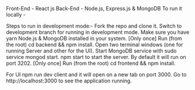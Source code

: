Front-End - React js
Back-End - Node.js, Express.js & MongoDB
To run it locally -

Steps to run in development mode:-
Fork the repo and clone it.
Switch to development branch for running in development mode.
Make sure you have yarn Node.js & MongoDB installed in your system.
[Only once] Run (from the root) cd backend && npm install.
Open two terminal windows (one for running Server and other for the UI).
Start MongoDB service with sudo service mongod start.
npm start to start the server. By default it will run on port 3202.
[Only once] Run (from the root) cd frontend && npm install.

For UI npm run dev client and it will open on a new tab on port 3000.
Go to http://localhost:3000 to see the application running.